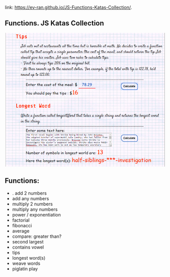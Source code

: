 link:  https://ev-ran.github.io/JS-Functions-Katas-Collection/.
## Functions. JS Katas Collection
 
![-](images/functions_interface.png)

## Functions:
* . add 2 numbers
*  add  any numbers
*  multiply 2 numbers
*  multiply  any numbers
*  power / exponentiation
*  factorial
*  fibonacci 
* average
*  compare: greater than?
*  second largest 
*  contains vowel
* tips
*  longest word(s)
*  weave words
*  piglatin play
